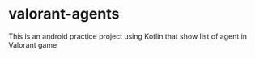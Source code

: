 # valorant-agents
This is an android practice project using Kotlin that show list of agent in Valorant game
